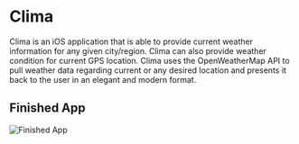 # Clima
Clima is an iOS application that is able to provide current weather information for any given city/region. Clima can also provide weather condition for current GPS location. Clima uses the OpenWeatherMap API to pull weather data regarding current or any desired location and presents it back to the user in an elegant and modern format.



## Finished App
![Finished App](https://github.com/londonappbrewery/Images/blob/master/Clima.gif)


